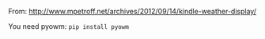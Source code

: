 From:
http://www.mpetroff.net/archives/2012/09/14/kindle-weather-display/

You need pyowm:
`pip install pyowm`
